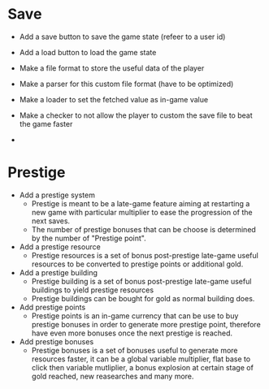 # Save

- Add a save button to save the game state (refeer to a user id)
- Add a load button to load the game state

- Make a file format to store the useful data of the player
- Make a parser for this custom file format (have to be optimized)
- Make a loader to set the fetched value as in-game value
- Make a checker to not allow the player to custom the save file to beat the game faster
- 

# Prestige

- Add a prestige system
	- Prestige is meant to be a late-game feature aiming at restarting a new game with particular multiplier to ease the progression of the next saves.
	- The number of prestige bonuses that can be choose is determined by the number of "Prestige point".
- Add a prestige resource
	- Prestige resources is a set of bonus post-prestige late-game useful resources to be converted to prestige points or additional gold.
- Add a prestige building
	- Prestige building is a set of bonus post-prestige late-game useful buildings to yield prestige resources
	- Prestige buildings can be bought for gold as normal building does. 
- Add prestige points
	- Prestige points is an in-game currency that can be use to buy prestige bonuses in order to generate more prestige point, therefore have even more bonuses once the next prestige is reached.
- Add prestige bonuses
	- Prestige bonuses is a set of bonuses useful to generate more resources faster, it can be a global variable multiplier, flat base to click then variable mutliplier, a bonus explosion at certain stage of gold reached, new reasearches and many more.
